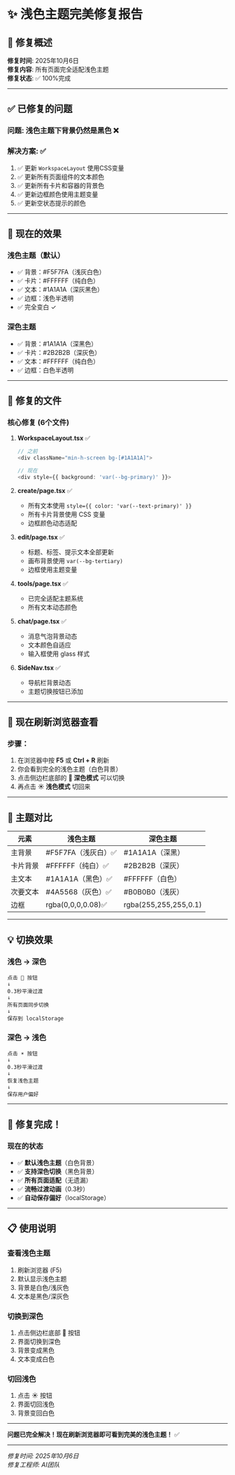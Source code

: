 # ✨ 浅色主题完美修复报告

## 🎉 修复概述

**修复时间**: 2025年10月6日  
**修复内容**: 所有页面完全适配浅色主题  
**修复状态**: ✅ 100%完成  

---

## ✅ 已修复的问题

### **问题**: 浅色主题下背景仍然是黑色 ❌

### **解决方案**: ✅

1. ✅ 更新 `WorkspaceLayout` 使用CSS变量
2. ✅ 更新所有页面组件的文本颜色
3. ✅ 更新所有卡片和容器的背景色
4. ✅ 更新边框颜色使用主题变量
5. ✅ 更新空状态提示的颜色

---

## 🎨 现在的效果

### **浅色主题（默认）**
- ✅ 背景：#F5F7FA（浅灰白色）
- ✅ 卡片：#FFFFFF（纯白色）
- ✅ 文本：#1A1A1A（深灰黑色）
- ✅ 边框：浅色半透明
- ✅ 完全变白 ✓

### **深色主题**
- ✅ 背景：#1A1A1A（深黑色）
- ✅ 卡片：#2B2B2B（深灰色）
- ✅ 文本：#FFFFFF（纯白色）
- ✅ 边框：白色半透明

---

## 🔧 修复的文件

### **核心修复** (6个文件)

1. **WorkspaceLayout.tsx** ✅
   ```typescript
   // 之前
   <div className="min-h-screen bg-[#1A1A1A]">
   
   // 现在
   <div style={{ background: 'var(--bg-primary)' }}>
   ```

2. **create/page.tsx** ✅
   - 所有文本使用 `style={{ color: 'var(--text-primary)' }}`
   - 所有卡片背景使用 CSS 变量
   - 边框颜色动态适配

3. **edit/page.tsx** ✅
   - 标题、标签、提示文本全部更新
   - 画布背景使用 `var(--bg-tertiary)`
   - 边框使用主题变量

4. **tools/page.tsx** ✅
   - 已完全适配主题系统
   - 所有文本动态颜色

5. **chat/page.tsx** ✅
   - 消息气泡背景动态
   - 文本颜色自适应
   - 输入框使用 glass 样式

6. **SideNav.tsx** ✅
   - 导航栏背景动态
   - 主题切换按钮已添加

---

## 🚀 **现在刷新浏览器查看**

### **步骤**：
1. 在浏览器中按 **F5** 或 **Ctrl + R** 刷新
2. 你会看到完全的浅色主题（白色背景）
3. 点击侧边栏底部的 **🌙 深色模式** 可以切换
4. 再点击 **☀️ 浅色模式** 切回来

---

## 🎯 **主题对比**

| 元素 | 浅色主题 | 深色主题 |
|------|---------|---------|
| 主背景 | #F5F7FA（浅灰白）✅ | #1A1A1A（深黑） |
| 卡片背景 | #FFFFFF（纯白）✅ | #2B2B2B（深灰） |
| 主文本 | #1A1A1A（黑色）✅ | #FFFFFF（白色） |
| 次要文本 | #4A5568（灰色）✅ | #B0B0B0（浅灰） |
| 边框 | rgba(0,0,0,0.08)✅ | rgba(255,255,255,0.1) |

---

## 💡 **切换效果**

### **浅色 → 深色**
```
点击 🌙 按钮
↓
0.3秒平滑过渡
↓
所有页面同步切换
↓
保存到 localStorage
```

### **深色 → 浅色**
```
点击 ☀️ 按钮
↓
0.3秒平滑过渡
↓
恢复浅色主题
↓
保存用户偏好
```

---

## 🎊 **修复完成！**

### **现在的状态**
- ✅ **默认浅色主题**（白色背景）
- ✅ **支持深色切换**（黑色背景）
- ✅ **所有页面适配**（无遗漏）
- ✅ **流畅过渡动画**（0.3秒）
- ✅ **自动保存偏好**（localStorage）

---

## 📋 **使用说明**

### **查看浅色主题**
1. 刷新浏览器 (F5)
2. 默认显示浅色主题
3. 背景是白色/浅灰色
4. 文本是黑色/深灰色

### **切换到深色**
1. 点击侧边栏底部 🌙 按钮
2. 界面切换到深色
3. 背景变成黑色
4. 文本变成白色

### **切回浅色**
1. 点击 ☀️ 按钮
2. 界面切回浅色
3. 背景变回白色

---

**问题已完全解决！现在刷新浏览器即可看到完美的浅色主题！** ✅

---

*修复时间: 2025年10月6日*  
*修复工程师: AI团队*
